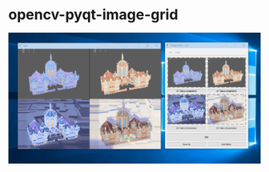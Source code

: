 # opencv-pyqt-image-grid

![](https://raw.githubusercontent.com/KovalevCG/opencv-pyqt-image-grid/master/Gifs/cover.jpg)
